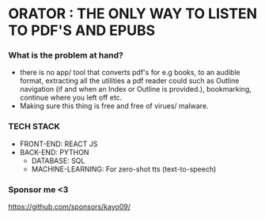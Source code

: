 # ORATOR : THE ONLY WAY TO LISTEN TO PDF'S AND EPUBS

### What is the problem at hand? 
  - there is no app/ tool that converts pdf's for e.g books, to an audible format, extracting all the utilities a pdf reader could such as Outline navigation (if and when an Index or Outline is provided.), bookmarking, continue where you left off etc.
  - Making sure this thing is free and free of virues/ malware. 
  
### TECH STACK
- FRONT-END: REACT JS 
- BACK-END: PYTHON
  - DATABASE: SQL
  - MACHINE-LEARNING: For zero-shot tts (text-to-speech)
  
### Sponsor me <3
https://github.com/sponsors/kayo09/